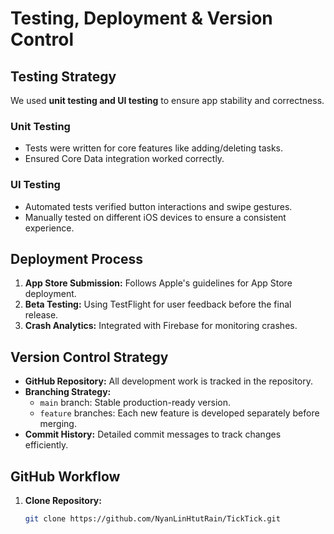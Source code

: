 # Testing, Deployment & Version Control  

## Testing Strategy  

We used **unit testing and UI testing** to ensure app stability and correctness.  

### **Unit Testing**  
- Tests were written for core features like adding/deleting tasks.  
- Ensured Core Data integration worked correctly.  

### **UI Testing**  
- Automated tests verified button interactions and swipe gestures.  
- Manually tested on different iOS devices to ensure a consistent experience.  

## Deployment Process  

1. **App Store Submission:** Follows Apple's guidelines for App Store deployment.  
2. **Beta Testing:** Using TestFlight for user feedback before the final release.  
3. **Crash Analytics:** Integrated with Firebase for monitoring crashes.  

## Version Control Strategy  

- **GitHub Repository:** All development work is tracked in the repository.  
- **Branching Strategy:**  
  - `main` branch: Stable production-ready version.  
  - `feature` branches: Each new feature is developed separately before merging.  
- **Commit History:** Detailed commit messages to track changes efficiently.  

## GitHub Workflow  

1. **Clone Repository:**  
   ```sh
   git clone https://github.com/NyanLinHtutRain/TickTick.git  

